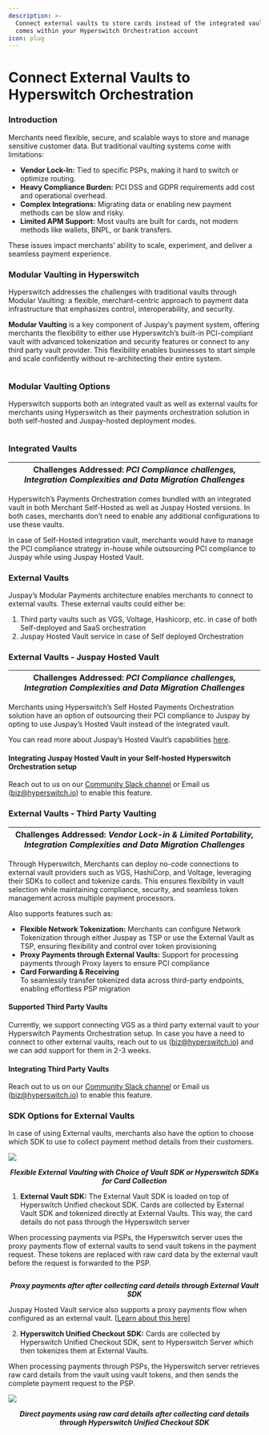 ```yaml
---
description: >-
  Connect external vaults to store cards instead of the integrated vault that
  comes within your Hyperswitch Orchestration account
icon: plug
---
```


# Connect External Vaults to Hyperswitch Orchestration

### Introduction <a href="#id-9qo08dxqz5a7" id="id-9qo08dxqz5a7"></a>

Merchants need flexible, secure, and scalable ways to store and manage sensitive customer data. But traditional vaulting systems come with limitations:

* **Vendor Lock-In:** Tied to specific PSPs, making it hard to switch or optimize routing.
* **Heavy Compliance Burden:** PCI DSS and GDPR requirements add cost and operational overhead.
* **Complex Integrations:** Migrating data or enabling new payment methods can be slow and risky.
* **Limited APM Support:** Most vaults are built for cards, not modern methods like wallets, BNPL, or bank transfers.

These issues impact merchants’ ability to scale, experiment, and deliver a seamless payment experience.

### Modular Vaulting in Hyperswitch

Hyperswitch addresses the challenges with traditional vaults through Modular Vaulting: a flexible, merchant-centric approach to payment data infrastructure that emphasizes control, interoperability, and security.

**Modular Vaulting** is a key component of Juspay’s payment system, offering merchants the flexibility to either use Hyperswitch’s built-in PCI-compliant vault with advanced tokenization and security features or connect to any third party vault provider. This flexibility enables businesses to start simple and scale confidently without re-architecting their entire system.

<div align="center"><img src="../../../.gitbook/assets/0.png" alt=""></div>

### Modular Vaulting Options <a href="#h8bov2tye5ch" id="h8bov2tye5ch"></a>

Hyperswitch supports both an integrated vault as well as external vaults for merchants using Hyperswitch as their payments orchestration solution in both self-hosted and Juspay-hosted deployment modes.

<div align="center"><img src="../../../.gitbook/assets/1 (1).png" alt=""></div>

### Integrated Vaults <a href="#isz5d0a9wa7s" id="isz5d0a9wa7s"></a>

| **Challenges Addressed:** _PCI Compliance challenges, Integration Complexities and Data Migration Challenges_ |
| ------------------------------------------------------------------------------------------------------------- |

Hyperswitch’s Payments Orchestration comes bundled with an integrated vault in both Merchant Self-Hosted as well as Juspay Hosted versions. In both cases, merchants don’t need to enable any additional configurations to use these vaults.

In case of Self-Hosted integration vault, merchants would have to manage the PCI compliance strategy in-house while outsourcing PCI compliance to Juspay while using Juspay Hosted Vault.

### External Vaults <a href="#id-20wg2qacxxxe" id="id-20wg2qacxxxe"></a>

Juspay’s Modular Payments architecture enables merchants to connect to external vaults. These external vaults could either be:

1. Third party vaults such as VGS, Voltage, Hashicorp, etc. in case of both Self-deployed and SaaS orchestration
2. Juspay Hosted Vault service in case of Self deployed Orchestration

### External Vaults - Juspay Hosted Vault <a href="#c2bgyexb6gra" id="c2bgyexb6gra"></a>

| **Challenges Addressed:** _PCI Compliance challenges, Integration Complexities and Data Migration Challenges_ |
| ------------------------------------------------------------------------------------------------------------- |

Merchants using Hyperswitch’s Self Hosted Payments Orchestration solution have an option of outsourcing their PCI compliance to Juspay by opting to use Juspay’s Hosted Vault instead of the integrated vault.

You can read more about Juspay’s Hosted Vault’s capabilities [here](https://docs.hyperswitch.io/about-hyperswitch/payments-modules/vault).

#### Integrating Juspay Hosted Vault in your Self-hosted Hyperswitch Orchestration setup <a href="#dr5me79t8fwc" id="dr5me79t8fwc"></a>

Reach out to us on our [Community Slack channel](https://inviter.co/hyperswitch-slack) or Email us (biz@hyperswitch.io) to enable this feature.

### External Vaults - Third Party Vaulting <a href="#id-65rhdjnka52m" id="id-65rhdjnka52m"></a>

| **Challenges Addressed:** _Vendor Lock-in & Limited Portability, Integration Complexities and Data Migration Challenges_ |
| ------------------------------------------------------------------------------------------------------------------------ |

Through Hyperswitch, Merchants can deploy no-code connections to external vault providers such as VGS, HashiCorp, and Voltage, leveraging their SDKs to collect and tokenize cards. This ensures flexibility in vault selection while maintaining compliance, security, and seamless token management across multiple payment processors.

Also supports features such as:

* **Flexible Network Tokenization:** Merchants can configure Network Tokenization through either Juspay as TSP or use the External Vault as TSP, ensuring flexibility and control over token provisioning
* **Proxy Payments through External Vaults:** Support for processing payments through Proxy layers to ensure PCI compliance
* **Card Forwarding & Receiving**\
  To seamlessly transfer tokenized data across third-party endpoints, enabling effortless PSP migration

#### Supported Third Party Vaults  <a href="#id-86xwlmbo9o2g" id="id-86xwlmbo9o2g"></a>

Currently, we support connecting VGS as a third party external vault to your Hyperswitch Payments Orchestration setup. In case you have a need to connect to other external vaults, reach out to us (biz@hyperswitch.io) and we can add support for them in 2-3 weeks.

#### Integrating Third Party Vaults <a href="#id-86xwlmbo9o2g" id="id-86xwlmbo9o2g"></a>

Reach out to us on our [Community Slack channel](https://inviter.co/hyperswitch-slack) or Email us (biz@hyperswitch.io) to enable this feature.

### **SDK Options for External Vaults**

In case of using External vaults, merchants also have the option to choose which SDK to use to collect payment method details from their customers.

![](../../../.gitbook/assets/2.png)

<p align="center"><em><strong>Flexible External Vaulting with Choice of Vault SDK or Hyperswitch SDKs for Card Collection</strong></em></p>

1. **External Vault SDK:** The External Vault SDK is loaded on top of Hyperswitch Unified checkout SDK. Cards are collected by External Vault SDK and tokenized directly at External Vaults. This way, the card details do not pass through the Hyperswitch server

When processing payments via PSPs, the Hyperswitch server uses the proxy payments flow of external vaults to send vault tokens in the payment request. These tokens are replaced with raw card data by the external vault before the request is forwarded to the PSP.

<figure><img src="../../../.gitbook/assets/image (161).png" alt=""><figcaption></figcaption></figure>

<p align="center"><em><strong>Proxy payments after after collecting card details through External Vault SDK</strong></em></p>



Juspay Hosted Vault service also supports a proxy payments flow when configured as an external vault. \[[Learn about this here](hyperswitch-vault-pass-through-proxy-payments.md)]

2. **Hyperswitch Unified Checkout SDK:** Cards are collected by Hyperswitch Unified Checkout SDK, sent to Hyperswitch Server which then tokenizes them at External Vaults.

When processing payments through PSPs, the Hyperswitch server retrieves raw card details from the vault using vault tokens, and then sends the complete payment request to the PSP.

![](../../../.gitbook/assets/4.png)

<p align="center"><em><strong>Direct payments using raw card details after collecting card details through Hyperswitch Unified Checkout SDK</strong></em></p>
